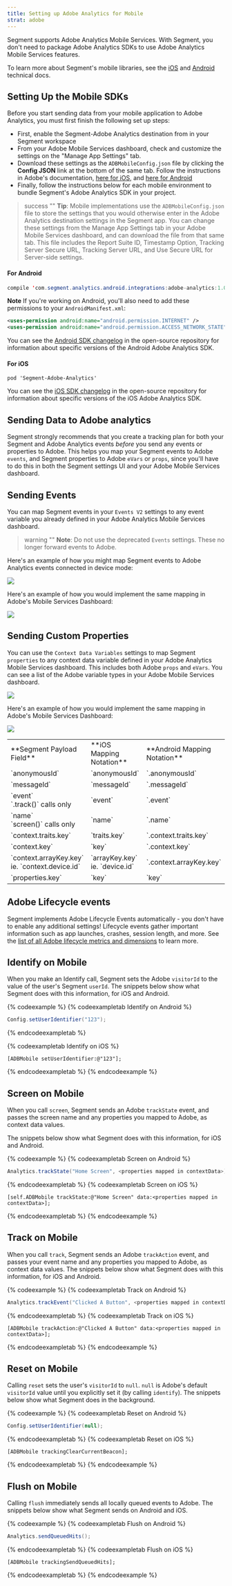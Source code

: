 ```yaml
---
title: Setting up Adobe Analytics for Mobile
strat: adobe
---
```


Segment supports Adobe Analytics Mobile Services. With Segment, you don't need to package Adobe Analytics SDKs to use Adobe Analytics Mobile Services features.

To learn more about Segment's mobile libraries, see the [iOS](/docs/connections/sources/catalog/libraries/mobile/ios) and [Android](/docs/connections/sources/catalog/libraries/mobile/android) technical docs.


## Setting Up the Mobile SDKs

Before you start sending data from your mobile application to Adobe Analytics, you must first finish the following set up steps:

- First, enable the Segment-Adobe Analytics destination from in your Segment workspace
- From your Adobe Mobile Services dashboard, check and customize the settings on the "Manage App Settings" tab.
- Download these settings as the `ADBMobileConfig.json` file by clicking the **Config JSON** link at the bottom of the same tab. Follow the instructions in Adobe's documentation, [here for iOS](https://marketing.adobe.com/resources/help/en_US/mobile/ios/dev_qs.html), and [here for Android](https://marketing.adobe.com/resources/help/en_US/mobile/android/dev_qs.html)
- Finally, follow the instructions below for each mobile environment to bundle Segment's Adobe Analytics SDK in your project.

> success ""
> **Tip**: Mobile implementations use the `ADBMobileConfig.json` file to store the settings that you would otherwise enter in the Adobe Analytics destination settings in the Segment app. You can change these settings from the Manage App Settings tab in your Adobe Mobile Services dashboard, and can download the file from that same tab. This file includes the Report Suite ID, Timestamp Option, Tracking Server Secure URL, Tracking Server URL, and Use Secure URL for Server-side settings.

#### For Android
```java
compile 'com.segment.analytics.android.integrations:adobe-analytics:1.0.0'
```

**Note** If you're working on Android, you'll also need to add these permissions to your `AndroidManifest.xml`:

```xml
<uses-permission android:name="android.permission.INTERNET" />
<uses-permission android:name="android.permission.ACCESS_NETWORK_STATE" />
```

You can see the [Android SDK changelog](https://github.com/segment-integrations/analytics-android-integration-adobe-analytics/blob/master/CHANGELOG.md) in the open-source repository for information about specific versions of the Android Adobe Analytics SDK.

#### For iOS
```objc
pod 'Segment-Adobe-Analytics'
```

You can see the [iOS SDK changelog](https://github.com/segment-integrations/analytics-ios-integration-adobe-analytics/blob/master/Changelog.md) in the open-source repository for information about specific versions of the iOS Adobe Analytics SDK.

## Sending Data to Adobe analytics

Segment strongly recommends that you create a tracking plan for both your Segment and Adobe Analytics events _before_ you send any events or properties to Adobe. This helps you map your Segment events to Adobe `events`, and Segment properties to Adobe `eVars` or `props`, since you'll have to do this in both the Segment settings UI and your Adobe Mobile Services dashboard.

## Sending Events

You can map Segment events in your `Events V2` settings to any event variable you already defined in your Adobe Analytics Mobile Services dashboard.

> warning ""
> **Note**: Do not use the deprecated `Events` settings. These no longer forward events to Adobe.

Here's an example of how you might map Segment events to Adobe Analytics events connected in device mode:

![](images/eventsV2.png)

Here's an example of how you would implement the same mapping in Adobe's Mobile Services Dashboard:

![](images/map-event-adobe.png)

## Sending Custom Properties

You can use the `Context Data Variables` settings to map Segment `properties` to any context data variable defined in your Adobe Analytics Mobile Services dashboard. This includes both Adobe `props` and `eVars`. You can see a list of the Adobe variable types in your Adobe Mobile Services dashboard.

![](images/map-property-segment.png)

Here's an example of how you would implement the same mapping in Adobe's Mobile Services Dashboard:

![](images/map-property-adobe.png)


<table>
  <tr>
    <td>**Segment Payload Field**</td>
    <td>**iOS Mapping Notation**</td>
    <td>**Android Mapping Notation**</td>
  </tr>
  <tr>
    <td>`anonymousId`</td>
    <td>`anonymousId`</td>
    <td>`.anonymousId`</td>
  </tr>
  <tr>
    <td>`messageId`</td>
    <td>`messageId`</td>
    <td>`.messageId`</td>
  </tr>
  <tr>
    <td>`event`<br>`.track()` calls only</td>
    <td>`event`</td>
    <td>`.event`</td>
  </tr>
  <tr>
    <td>`name`<br>`screen()` calls only</td>
    <td>`name`</td>
    <td>`.name`</td>
  </tr>
  <tr>
    <td>`context.traits.key`</td>
    <td>`traits.key`</td>
    <td>`.context.traits.key`</td>
  </tr>
  <tr>
    <td>`context.key`</td>
    <td>`key`</td>
    <td>`.context.key`</td>
  </tr>
  <tr>
    <td>`context.arrayKey.key`<br>ie. `context.device.id`</td>
    <td>`arrayKey.key`<br>ie. `device.id`</td>
    <td>`.context.arrayKey.key`</td>
  </tr>
  <tr>
    <td>`properties.key`</td>
    <td>`key`</td>
    <td>`key`</td>
  </tr>
</table>

## Adobe Lifecycle events

Segment implements Adobe Lifecycle Events automatically - you don't have to enable any additional settings! Lifecycle events gather important information such as app launches, crashes, session length, and more. See the [list of all Adobe lifecycle metrics and dimensions](https://marketing.adobe.com/resources/help/en_US/mobile/android/metrics.html) to learn more.

## Identify on Mobile

When you make an Identify call, Segment sets the Adobe `visitorId` to the value of the user's Segment `userId`. The snippets below show what Segment does with this information, for iOS and Android.

{% codeexample %}
{% codeexampletab Identify on Android %}

```java
Config.setUserIdentifier("123");
```
{% endcodeexampletab %}

{% codeexampletab Identify on iOS %}

```objc
[ADBMobile setUserIdentifier:@"123"];
```
{% endcodeexampletab %}
{% endcodeexample %}

## Screen on Mobile

When you call `screen`, Segment sends an Adobe `trackState` event, and passes the screen name and any properties you mapped to Adobe, as context data values.

The snippets below show what Segment does with this information, for iOS and Android.

{% codeexample %}
{% codeexampletab Screen on Android %}
```java
Analytics.trackState("Home Screen", <properties mapped in contextData>);
```
{% endcodeexampletab %}
{% codeexampletab Screen on iOS %}

```objc
[self.ADBMobile trackState:@"Home Screen" data:<properties mapped in contextData>];
```
{% endcodeexampletab %}
{% endcodeexample %}


## Track on Mobile

When you call `track`, Segment sends an Adobe `trackAction` event, and passes your event name and any properties you mapped to Adobe, as context data values.
The snippets below show what Segment does with this information, for iOS and Android.

{% codeexample %}
{% codeexampletab Track on Android %}

```java
Analytics.trackEvent("Clicked A Button", <properties mapped in contextData>);
```
{% endcodeexampletab %}
{% codeexampletab Track on iOS %}

```objc
[ADBMobile trackAction:@"Clicked A Button" data:<properties mapped in contextData>];
```
{% endcodeexampletab %}
{% endcodeexample %}


## Reset on Mobile

Calling `reset` sets the user's `visitorId` to  `null`. `null` is Adobe's default `visitorId` value until you explicitly set it (by calling `identify`). The snippets below show what Segment does in the background.

{% codeexample %}
{% codeexampletab Reset on Android %}
```java
Config.setUserIdentifier(null);
```
{% endcodeexampletab %}
{% codeexampletab Reset on iOS %}
```objc
[ADBMobile trackingClearCurrentBeacon];
```
{% endcodeexampletab %}
{% endcodeexample %}



## Flush on Mobile

Calling `flush` immediately sends all locally queued events to Adobe. The snippets below show what Segment sends on Android and iOS.

{% codeexample %}
{% codeexampletab Flush on Android %}
```java
Analytics.sendQueuedHits();
```
{% endcodeexampletab %}
{% codeexampletab Flush on iOS %}
```objc
[ADBMobile trackingSendQueuedHits];
```
{% endcodeexampletab %}
{% endcodeexample %}
